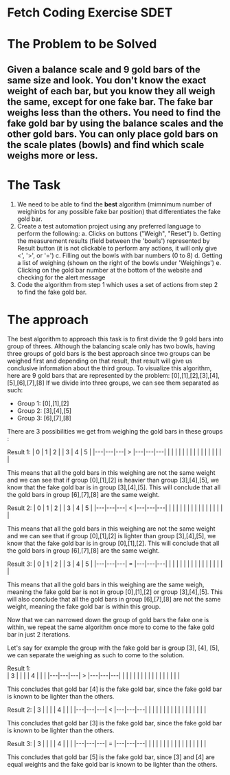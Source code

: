 # Fetch Coding Exercise SDET

# The Problem to be Solved
##  Given a balance scale and 9 gold bars of the same size and look. You don't know the exact **weight** of each bar, but you know they all weigh the same, except for one fake bar. The fake bar weighs **less** than the others. You need to find the fake gold bar by using the balance scales and the other gold bars. You can only place gold bars on the scale plates (bowls) and find which scale weighs more or less. 

# The Task
1. We need to be able to find the **best** algorithm (mimnimum number of weighinbs for any possible fake bar position) that differentiates the fake gold bar. 
2. Create a test automation project using any preferred language to perform the following:
a. Clicks on buttons ("Weigh", "Reset")
b. Getting the measurement results (field between the 'bowls') represented by Result button (it is not clickable to perform any actions, it will only give <', '>', or '=')
c. Filling out the bowls with bar numbers (0 to 8)
d. Getting a list of weighing (shown on the right of the bowls under 'Weighings')
e. Clicking on the gold bar number at the bottom of the website and checking for the alert message
3. Code the algorithm from step 1 which uses a set of actions from step 2 to find the fake gold bar.

# The approach 
The best algorithm to approach this task is to first divide the 9 gold bars into group of threes. Although the balancing scale only has two bowls, having three groups of gold bars is the best approach since two groups can be weighed first and depending on that result, that result will give us conclusive information about the third group. 
To visualize this algorithm, here are 9 gold bars that are represented by the problem: [0],[1],[2],[3],[4],[5],[6],[7],[8]
If we divide into three groups, we can see them separated as such: 
- Group 1: [0],[1],[2]
- Group 2: [3],[4],[5]
- Group 3: [6],[7],[8]

There are 3 possibilities we get from weighing the gold bars in these groups :

Result 1:
| 0 | 1 | 2 |       | 3 | 4 | 5 |
|---|---|---|   >   |---|---|---| 
|   |   |   |       |   |   |   |
|   |   |   |       |   |   |   | 

This means that all the gold bars in this weighing are not the same weight and we can see that if group [0],[1],[2] is heavier than group [3],[4],[5], we know that the fake gold bar is in group [3],[4],[5]. This will conclude that all the gold bars in group [6],[7],[8] are the same weight.

Result 2:
| 0 | 1 | 2 |       | 3 | 4 | 5 |
|---|---|---|   <   |---|---|---| 
|   |   |   |       |   |   |   |
|   |   |   |       |   |   |   | 

This means that all the gold bars in this weighing are not the same weight and we can see that if group [0],[1],[2] is lighter than group [3],[4],[5], we know that the fake gold bar is in group [0],[1],[2]. This will conclude that all the gold bars in group [6],[7],[8] are the same weight.

Result 3:
| 0 | 1 | 2 |       | 3 | 4 | 5 |
|---|---|---|   =   |---|---|---| 
|   |   |   |       |   |   |   |
|   |   |   |       |   |   |   | 

This means that all the gold bars in this weighing are  the same weigh, meaning the fake gold bar is not in group [0],[1],[2] or group [3],[4],[5]. This will also conclude that all the gold bars in group [6],[7],[8] are not the same weight, meaning the fake gold bar is within this group.

Now that we can narrowed down the group of gold bars the fake one is within, we repeat the same algorithm once more to come to the fake gold bar in just 2 iterations. 

Let's say for example the group with the fake gold bar is group [3], [4], [5], we can separate the weighing as such to come to the solution. 

Result 1:  
| 3 |   |   |       | 4 |   |   |
|---|---|---|   >   |---|---|---| 
|   |   |   |       |   |   |   |
|   |   |   |       |   |   |   | 

This concludes that gold bar [4] is the fake gold bar, since the fake gold bar is known to be lighter than the others. 

Result 2:
| 3 |   |   |       | 4 |   |   |
|---|---|---|   <   |---|---|---| 
|   |   |   |       |   |   |   |
|   |   |   |       |   |   |   | 

This concludes that gold bar [3] is the fake gold bar, since the fake gold bar is known to be lighter than the others. 

Result 3:
| 3 |   |   |       | 4 |   |   |
|---|---|---|   =   |---|---|---| 
|   |   |   |       |   |   |   |
|   |   |   |       |   |   |   | 

This concludes that gold bar [5] is the fake gold bar, since [3] and [4] are equal weights and the fake gold bar is known to be lighter than the others. 
